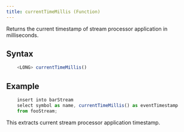 ```yaml
---
title: currentTimeMillis (Function)
---
```


Returns the current timestamp of stream processor application in milliseconds.

## Syntax

```js
    <LONG> currentTimeMillis()
```

## Example

```js
    insert into barStream
    select symbol as name, currentTimeMillis() as eventTimestamp
    from fooStream;
```

This extracts current stream processor application timestamp.
